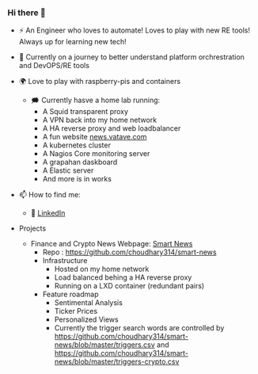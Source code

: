 ### Hi there 👋

- :zap: An Engineer who loves to automate! Loves to play with new RE tools! Always up for learning new tech! 
- 🌱 Currently on a journey to better understand platform orchrestration and DevOPS/RE tools
- :earth_africa: Love to play with raspberry-pis and containers
  - :right_anger_bubble: Currently hasve a home lab running:
    - A Squid transparent proxy
    - A VPN back into my home network
    - A HA reverse proxy and web loadbalancer
    - A fun website [news.vatave.com](https://www.news.vatave.com) 
    - A kubernetes cluster
    - A Nagios Core monitoring server
    - A grapahan daskboard
    - A Elastic server
    - And more is in works

- 📫 How to find me: 
  - :office: [LinkedIn](https://www.linkedin.com/in/tarunchoudhary7/)

- Projects
  - Finance and Crypto News Webpage: [Smart News](https://news.vatave.com)
    - Repo : https://github.com/choudhary314/smart-news 
    - Infrastructure
      - Hosted on my home network
      - Load balanced behing a HA reverse proxy
      - Running on a LXD container (redundant pairs)
    - Feature roadmap
      - Sentimental Analysis
      - Ticker Prices
      - Personalized Views
      - Currently the trigger search words are controlled by https://github.com/choudhary314/smart-news/blob/master/triggers.csv and https://github.com/choudhary314/smart-news/blob/master/triggers-crypto.csv

